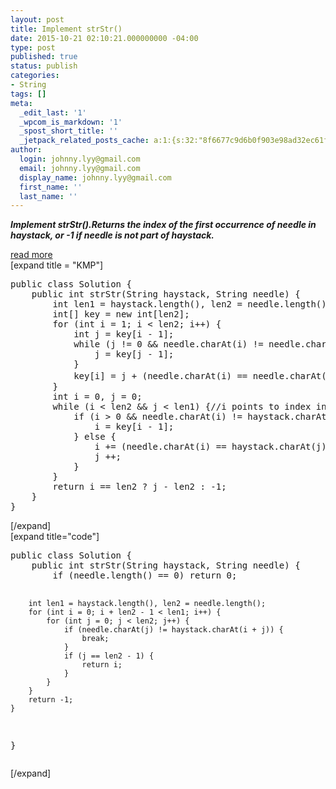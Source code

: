 ```yaml
---
layout: post
title: Implement strStr()
date: 2015-10-21 02:10:21.000000000 -04:00
type: post
published: true
status: publish
categories:
- String
tags: []
meta:
  _edit_last: '1'
  _wpcom_is_markdown: '1'
  _spost_short_title: ''
  _jetpack_related_posts_cache: a:1:{s:32:"8f6677c9d6b0f903e98ad32ec61f8deb";a:2:{s:7:"expires";i:1465710670;s:7:"payload";a:3:{i:0;a:1:{s:2:"id";i:1501;}i:1;a:1:{s:2:"id";i:410;}i:2;a:1:{s:2:"id";i:398;}}}}
author:
  login: johnny.lyy@gmail.com
  email: johnny.lyy@gmail.com
  display_name: johnny.lyy@gmail.com
  first_name: ''
  last_name: ''
---
```

<p><strong><em>Implement strStr().Returns the index of the first occurrence of needle in haystack, or -1 if needle is not part of haystack.</em></strong></p>
<p><a href="https://www.youtube.com/watch?v=GTJr8OvyEVQ">read more</a><br />
[expand title = "KMP"]</p>
<pre>
public class Solution {
    public int strStr(String haystack, String needle) {
        int len1 = haystack.length(), len2 = needle.length();
        int[] key = new int[len2];
        for (int i = 1; i < len2; i++) {
            int j = key[i - 1];
            while (j != 0 && needle.charAt(i) != needle.charAt(j)) {
                j = key[j - 1];
            }
            key[i] = j + (needle.charAt(i) == needle.charAt(j) ? 1 : 0);//一定要括号起来！不然报错
        }
        int i = 0, j = 0;
        while (i < len2 && j < len1) {//i points to index in needle, j points to index at haystack
            if (i > 0 && needle.charAt(i) != haystack.charAt(j)) {
                i = key[i - 1];
            } else {
                i += (needle.charAt(i) == haystack.charAt(j) ? 1 : 0);
                j ++;
            }
        }
        return i == len2 ? j - len2 : -1;
    }
}
</pre>
<p>[/expand]<br />
[expand title="code"]</p>
<pre>
public class Solution {
    public int strStr(String haystack, String needle) {
        if (needle.length() == 0) return 0;

        int len1 = haystack.length(), len2 = needle.length();
        for (int i = 0; i + len2 - 1 < len1; i++) {
            for (int j = 0; j < len2; j++) {
                if (needle.charAt(j) != haystack.charAt(i + j)) {
                    break;
                }
                if (j == len2 - 1) {
                    return i;
                }
            }
        }
        return -1;
    }
}
</pre>
<p>[/expand]</p>
